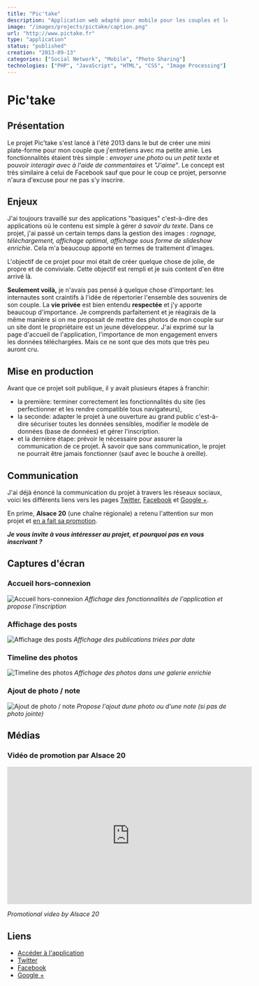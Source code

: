 ```yaml
---
title: "Pic'take"
description: "Application web adapté pour mobile pour les couples et les familles : envoi de photos, envoi de vidéos et envoi de petites notes sont les principales fonctionnalités dignes des grands réseaux sociaux."
image: "/images/projects/pictake/caption.png"
url: "http://www.pictake.fr"
type: "application"
status: "published"
creation: "2013-09-13"
categories: ["Social Network", "Mobile", "Photo Sharing"]
technologies: ["PHP", "JavaScript", "HTML", "CSS", "Image Processing"]
---
```


# Pic'take

## Présentation
Le projet Pic'take s'est lancé à l'été 2013 dans le but de créer une mini plate-forme pour mon couple que j'entretiens avec ma petite amie. Les fonctionnalités étaient très simple : *envoyer une photo* ou *un petit texte* et pouvoir *interagir avec à l'aide de commentaires* et *"J'aime"*. Le concept est très similaire à celui de Facebook sauf que pour le coup ce projet, personne n'aura d'excuse pour ne pas s'y inscrire. 

## Enjeux
J'ai toujours travaillé sur des applications "basiques" c'est-à-dire des applications où le contenu est simple à gérer *à savoir du texte*. Dans ce projet, j'ai passé un certain temps dans la gestion des images : *rognage, téléchargement, affichage optimal, affichage sous forme de slideshow enrichie*. Cela m'a beaucoup apporté en termes de traitement d'images. 

L'objectif de ce projet pour moi était de créer quelque chose de jolie, de propre et de conviviale. Cette objectif est rempli et je suis content d'en être arrivé là.

**Seulement voilà,** je n'avais pas pensé à quelque chose d'important: les internautes sont craintifs à l'idée de répertorier l'ensemble des souvenirs de son couple. La **vie privée** est bien entendu **respectée** et j'y apporte beaucoup d'importance. Je comprends parfaitement et je réagirais de la même manière si on me proposait de mettre des photos de mon couple sur un site dont le propriétaire est un jeune développeur.
J'ai exprimé sur la page d'accueil de l'application, l'importance de mon engagement envers les données téléchargées. Mais ce ne sont que des mots que très peu auront cru.

## Mise en production
Avant que ce projet soit publique, il y avait plusieurs étapes à franchir: 

- la première: terminer correctement les fonctionnalités du site (les perfectionner et les rendre compatible tous navigateurs), 
- la seconde: adapter le projet à une ouverture au grand public c'est-à-dire sécuriser toutes les données sensibles, modifier le modèle de données (base de données) et gérer l'inscription.
- et la dernière étape: prévoir le nécessaire pour assurer la communication de ce projet. À savoir que sans communication, le projet ne pourrait être jamais fonctionner (sauf avec le bouche à oreille).

## Communication

J'ai déjà énoncé la communication du projet à travers les réseaux sociaux, voici les différents liens vers les pages [Twitter](https://twitter.com/PictakeApp), [Facebook](https://www.facebook.com/pictakeapp) et [Google +](https://plus.google.com/105755137064371505449).

En prime, **Alsace 20** (une chaîne régionale) a retenu l'attention sur mon projet et [en a fait sa promotion](http://www.wat.tv/video/alsace-0-bons-plans-net-en-6sozz_3klpr_.html).

***Je vous invite à vous intéresser au projet, et pourquoi pas en vous inscrivant ?***

## Captures d'écran

### Accueil hors-connexion
![Accueil hors-connexion](/images/projects/pictake/pictake-accueil.png)
*Affichage des fonctionnalités de l'application et propose l'inscription*

### Affichage des posts
![Affichage des posts](/images/projects/pictake/pictake-general.png)
*Affichage des publications triées par date*

### Timeline des photos
![Timeline des photos](/images/projects/pictake/pictake-timeline.png)
*Affichage des photos dans une galerie enrichie*

### Ajout de photo / note
![Ajout de photo / note](/images/projects/pictake/pictake-ajout.png)
*Propose l'ajout dune photo ou d'une note (si pas de photo jointe)*

## Médias

### Vidéo de promotion par Alsace 20
<iframe width="560" height="315" src="https://www.youtube.com/embed/4rub_lA4h2Y" title="Vidéo de promotion par Alsace 20" frameborder="0" allow="accelerometer; autoplay; clipboard-write; encrypted-media; gyroscope; picture-in-picture" allowfullscreen></iframe>

*Promotional video by Alsace 20*

## Liens

- [Accéder à l'application](http://www.pictake.fr)
- [Twitter](https://twitter.com/PictakeApp)
- [Facebook](https://www.facebook.com/pictakeapp)
- [Google +](https://plus.google.com/105755137064371505449)

